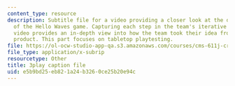 ```yaml
---
content_type: resource
description: Subtitle file for a video providing a closer look at the development
  of the Hello Waves game. Capturing each step in the team's iterative process, the
  video provides an in-depth view into how the team took their idea from pitch to
  product. This part focuses on tabletop playtesting.
file: https://ol-ocw-studio-app-qa.s3.amazonaws.com/courses/cms-611j-creating-video-games-fall-2014/e5b9bd25eb821a24b3260ce25b20e94c_lxpXowuUdKw.srt
file_type: application/x-subrip
resourcetype: Other
title: 3play caption file
uid: e5b9bd25-eb82-1a24-b326-0ce25b20e94c
---
```

